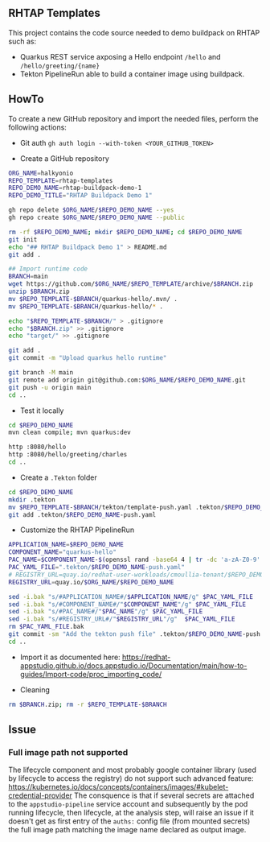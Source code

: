 ## RHTAP Templates

This project contains the code source needed to demo buildpack on RHTAP such as:
- Quarkus REST service axposing a Hello endpoint `/hello` and `/hello/greeting/{name}` 
- Tekton PipelineRun able to build a container image using buildpack.

## HowTo

To create a new GitHub repository and import the needed files, perform the following actions:

- Git auth
`gh auth login --with-token <YOUR_GITHUB_TOKEN>`

- Create a GitHub repository

```bash
ORG_NAME=halkyonio
REPO_TEMPLATE=rhtap-templates
REPO_DEMO_NAME=rhtap-buildpack-demo-1
REPO_DEMO_TITLE="RHTAP Buildpack Demo 1"

gh repo delete $ORG_NAME/$REPO_DEMO_NAME --yes
gh repo create $ORG_NAME/$REPO_DEMO_NAME --public

rm -rf $REPO_DEMO_NAME; mkdir $REPO_DEMO_NAME; cd $REPO_DEMO_NAME
git init
echo "## RHTAP Buildpack Demo 1" > README.md
git add .

## Import runtime code
BRANCH=main
wget https://github.com/$ORG_NAME/$REPO_TEMPLATE/archive/$BRANCH.zip
unzip $BRANCH.zip
mv $REPO_TEMPLATE-$BRANCH/quarkus-hello/.mvn/ .
mv $REPO_TEMPLATE-$BRANCH/quarkus-hello/* .

echo "$REPO_TEMPLATE-$BRANCH/" > .gitignore
echo "$BRANCH.zip" >> .gitignore
echo "target/" >> .gitignore

git add .
git commit -m "Upload quarkus hello runtime"

git branch -M main
git remote add origin git@github.com:$ORG_NAME/$REPO_DEMO_NAME.git
git push -u origin main
cd ..
```
- Test it locally
```bash
cd $REPO_DEMO_NAME
mvn clean compile; mvn quarkus:dev

http :8080/hello
http :8080/hello/greeting/charles
cd ..
```
- Create a `.Tekton` folder
```bash
cd $REPO_DEMO_NAME
mkdir .tekton
mv $REPO_TEMPLATE-$BRANCH/tekton/template-push.yaml .tekton/$REPO_DEMO_NAME-push.yaml
git add .tekton/$REPO_DEMO_NAME-push.yaml
```

- Customize the RHTAP PipelineRun
```bash
APPLICATION_NAME=$REPO_DEMO_NAME
COMPONENT_NAME="quarkus-hello"
PAC_NAME=$COMPONENT_NAME-$(openssl rand -base64 4 | tr -dc 'a-zA-Z0-9' | cut -c1-5)
PAC_YAML_FILE=".tekton/$REPO_DEMO_NAME-push.yaml"
# REGISTRY_URL=quay.io/redhat-user-workloads/cmoullia-tenant/$REPO_DEMO_NAME
REGISTRY_URL=quay.io/$ORG_NAME/$REPO_DEMO_NAME

sed -i.bak "s/#APPLICATION_NAME#/$APPLICATION_NAME/g" $PAC_YAML_FILE
sed -i.bak "s/#COMPONENT_NAME#/"$COMPONENT_NAME"/g" $PAC_YAML_FILE
sed -i.bak "s/#PAC_NAME#/"$PAC_NAME"/g" $PAC_YAML_FILE
sed -i.bak "s/#REGISTRY_URL#/"$REGISTRY_URL"/g"  $PAC_YAML_FILE
rm $PAC_YAML_FILE.bak
git commit -sm "Add the tekton push file" .tekton/$REPO_DEMO_NAME-push.yaml; git push
cd ..
```
- Import it as documented here: https://redhat-appstudio.github.io/docs.appstudio.io/Documentation/main/how-to-guides/Import-code/proc_importing_code/

- Cleaning
```bash
rm $BRANCH.zip; rm -r $REPO_TEMPLATE-$BRANCH
```



## Issue

### Full image path not supported

The lifecycle component and most probably google container library (used by lifecycle to access the registry) do not support such advanced feature: https://kubernetes.io/docs/concepts/containers/images/#kubelet-credential-provider
The consquence is that if several secrets are attached to the `appstudio-pipeline` service account and subsequently by the pod running lifecycle, then
lifecycle, at the analysis step, will raise an issue if it doesn't get as first entry of the `auths:` config file (from mounted secrets) the full image path matching the image name declared
as output image.